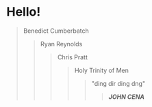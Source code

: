 # Hello!
> Benedict Cumberbatch
>> Ryan Reynolds
>>> Chris Pratt
>>>> Holy Trinity of Men
>>>>> "ding dir ding dng"
>>>>>> ***JOHN CENA***
>>>>>>> [logo]: https://beccaerka.github.io/blog/image.png "Logo Title Text 2"
